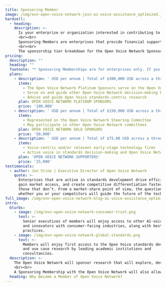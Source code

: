 ```yaml
---
title: Sponsoring Member
image: /img/ovn-open-voice-network-join-ai-voice-assistance_optimized.jpg
hardsell:
  - heading: 
    description: >-
      Is your enterprise or organization interested in contributing to the Open Voice Network’s mission? We encourage you to become a Sponsoring Member of the Open Voice Network.
      <br><br>
      Sponsoring Members are enterprises that provide financial support and executive leadership to the Open Voice Network. Sponsorship is open worldwide to enterprises and public entities, as well as those that advise or represent such enterprises and entities.
      <br><br>
      The sponsorship tier breakdown for the Open Voice Network Sponsoring Membership is as follows:
pricing:
  description: ""
  heading: ""
  footnote: "* Sponsoring Memberships are for enterprises only. If you would like to become individually involved with the Open Voice Network, please visit our Friends of the Open Voice Network page."
  plans:
    - description: ' USD per annum | Total of $300,000 USD across a three-year commitment'
      items:
        - The Open Voice Network Platinum Sponsors serve on the Open Voice Network Steering Committee
        - Serve on and guide other Open Voice Network decision-making bodies
        - Advise and guide Open Voice standards-centric research
      plan: OPEN VOICE NETWORK PLATINUM SPONSORS
      price: '100,000'
    - description: ' USD per annum | Total of $150,000 USD across a three-year commitment'
      items:
        - Represented on the Open Voice Network Steering Committee
        - May participate in other Open Voice Network committees
      plan: OPEN VOICE NETWORK GOLD SPONSORS
      price: '50,000'
    - description: ' USD per annum | Total of $75,00 USD across a three-year commitment'
      items:
        - Voice-centric and/or relevant early-stage technology firms
        - Active voice in standards decision-making and Open Voice Network outreach
      plan: 'OPEN VOICE NETWORK SUPPORTERS'
      price: '25,000'
testimonials:
  - author: Jon Stine | Executive Director of Open Voice Network
    quote: >-
      Enterprises that are active in standards development drive efficiencies,
      gain market access, and create competitive differentiation faster than
      those that don’t. From a market-share point of view, the question is
      whether you or your competitors will guide the future of the technology.
full_image: /img/ovn-open-voice-network-blog-ai-voice-assistance_optimized.jpg
intro:
  blurbs:
    - image: /img/ovn-open-voice-network-consumer-trust.png
      text: >-
        Senior executives of members will enjoy access to other AI-voice leaders
        and innovators with consumer-facing industries, along with best
        practices.
    - image: /img/ovn-open-voice-network-global-standards.png
      text: >-
        Members will enjoy first access to the Open Voice standards development
        and use case research by leading academic institutions and
        consultancies.
  description: >-
    The Open Voice Network will sponsor research that will explore, develop, and assert standards and technologies of open voice. Contributions from Sponsoring Members will help shape the future of voice AI in areas of technology, value propositions, provider ecosystems, competition, and commercial and personal information privacy. 
    <br><br>
    A Sponsoring Membership with the Open Voice Network will also allow senior executives from your enterprise or organization to participate in industry symposia on research and best practices in voice-AI commerce, as well as gain first access to the Open Voice Network standards development, use case research by leading academic institutions and consultancies, and networking with voice-AI leaders and innovators within consumer-facing industries. 
  heading: Why Become a Member of Open Voice Network?
---
```


